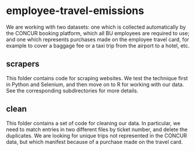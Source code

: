 # employee-travel-emissions
We are working with two datasets: one which is collected automatically by the CONCUR booking platform, which all BU employees are required to use; and one which represents purchases made on the employee travel card, for example to cover a baggage fee or a taxi trip from the airport to a hotel, etc. 

## scrapers
This folder contains code for scraping websites. We test the technique first in Python and Selenium, and then move on to R for working with our data. See the corresponding subdirectories for more details. 

## clean
This folder contains a set of code for cleaning our data. In particular, we need to match entries in two different files by ticket number, and delete the duplicates. We are looking for unique trips not represented in the CONCUR data, but which manifest because of a purchase made on the travel card. 

